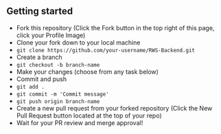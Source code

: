 ## Getting started

- Fork this repository (Click the Fork button in the top right of this page, click your Profile Image)
- Clone your fork down to your local machine
- `git clone https://github.com/your-username/RWS-Backend.git`
- Create a branch
- `git checkout -b branch-name`
- Make your changes (choose from any task below)
- Commit and push
- `git add .`
- `git commit -m 'Commit message'`
- `git push origin branch-name`
- Create a new pull request from your forked repository (Click the New Pull Request button located at the top of your repo)
- Wait for your PR review and merge approval!
